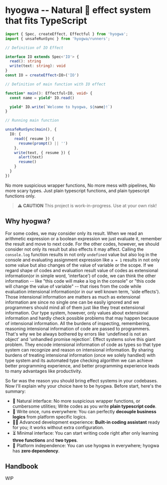# hyogwa -- Natural 🌿 effect system that fits TypeScript

```typescript
import { Spec, createEffect, Effectful } from 'hyogwa';
import { unsafeRunSync } from 'hyogwa/runners';

// Definition of IO Effect

interface IO extends Spec<'IO'> {
  read(): string
  write(text: string): void
}
const IO = createEffect<IO>('IO')

// Definition of main function with IO effect

function* main(): Effectful<IO, void> {
  const name = yield* IO.read()

  yield* IO.write(`Welcome to hyogwa, ${name}!`)
}

// Running main function

unsafeRunSync(main(), {
  IO: {
    read({ resume }) {
      resume(prompt() || '')
    },
    write(text, { resume }) {
      alert(text)
      resume()
    }
  }
})
```

No more suspicious wrapper functions, No more mess with pipelines, No more scary types. 
Just plain typescript functions, and plain typescript functions only.

> **⚠️ CAUTION** This project is work-in-progress. Use at your own risk!

## Why hyogwa?

For some codes, we may consider only its result.
When we read an arithmetic expression or a boolean expression we just evaluate it, remember the result and move to next code.
For the other codes, however, we should consider not only its result but also effects it may affect. 
Calling the `console.log` function results in not only `undefined` value but also log in the console and 
evaluating assignment expression like `a = 1` results in not only some value but also changes of the value of variable 
or the scope. If we regard shape of codes and evaluation result value of codes as extensional information(or in simple word, 'interface') of code,
we can think the other information -- like "this code will make a log in the console" or "this code will change the value of variable" -- that rises from the code while evaluation
intensional information(or in our well known term, 'side effects'). Those intensional information are matters as much as extensional information are since
no single one can be easily ignored and we programmers should mind all of them just like they treat extensional information. 
Our type system, however, only values about extensional information and hardly check possible problems that may happen because of intensional information.
All the burdens of inspecting, remembering, reasoning intensional information of code are passed to programmers.
That's why we be always bothered by errors like 'undefined is not an object' and 'unhandled promise rejection'.
Effect systems solve this giant problem. They encode intensional information of code as types so that type system can recognize and reason on intensional information.
By sharing burdens of treating intensional information (once we solely handled) with type system and its automated type checking algorithm 
we can achieve better programming experience, and better programming experience leads to many advantages like productivity.

So far was the reason you should bring effect systems in your codebases. Now I'll explain why your choice have to be hyogwa.
Before start, here's the summary:

- 🌿 Natural interface: No more suspicious wrapper functions, or cumbersome utilities; Write codes as you write **plain typescript code**.
- 🏃 Write once, runs everywhere: You can perfectly **decouple business logics** from platform specific logics.
- 🧑‍💻 Advanced development experience: **Built-in coding assistant** ready for you; it works without extra configuration.
- ⏳ Minimal interface: You can start writing code right after only learning **three functions** and **two types**.
- 🗽 Platform independence: You can use hyogwa in everywhere; hyogwa has **zero dependency**.

## Handbook

WIP